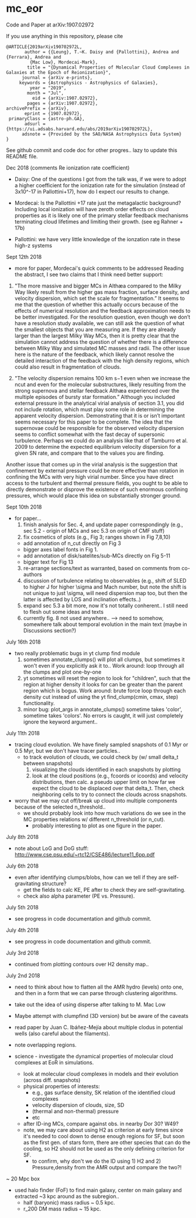 # mc_eor

Code and Paper at arXiv:1907.02972 

If you use anything in this repository, please cite 
```
@ARTICLE{2019arXiv190702972L,
       author = {{Leung}, T.~K. Daisy and {Pallottini}, Andrea and {Ferrara}, Andrea and
         {Mac Low}, Mordecai-Mark},
        title = "{Dynamical Properties of Molecular Cloud Complexes in Galaxies at the Epoch of Reionization}",
      journal = {arXiv e-prints},
     keywords = {Astrophysics - Astrophysics of Galaxies},
         year = "2019",
        month = "Jul",
          eid = {arXiv:1907.02972},
        pages = {arXiv:1907.02972},
archivePrefix = {arXiv},
       eprint = {1907.02972},
 primaryClass = {astro-ph.GA},
       adsurl = {https://ui.adsabs.harvard.edu/abs/2019arXiv190702972L},
      adsnote = {Provided by the SAO/NASA Astrophysics Data System}
}

```

See github commit and code doc for other progres.. lazy to update this README file.

Dec 2018 (comments Re ionization rate coefficient)
- Daisy: One of the questions I got from the talk was, if we were to adopt a higher coefficient for the ionization rate for the simulation (instead of 3x10^-17 in Pallottini+17), how do I expect our results to change. 

- Mordecai: Is the Pallottini +17 rate just the metagalactic background?  Including local ionization will have zeroth order effects on cloud properties as it is likely one of the primary stellar feedback mechanisms terminating cloud lifetimes and limiting their growth.  (see eg Rahner + 17b)
 
- Pallottini: we have very little knowledge of the ionzation rate in these high-z systems


Sept 12th 2018
- more for paper, Mordecai's quick comments to be addressed
Reading the abstract, I see two claims that I think need better support:

1. "The more massive and bigger MCs in Althæa compared to the Milky Way likely result from the higher gas mass fraction, surface density, and velocity dispersion, which set the scale for fragmentation.”  It seems to me that the question of whether this actually occurs because of the effects of numerical resolution and the feedback approximation needs to be better investigated. For the resolution question, even though we don’t have a resolution study available, we can still ask the question of what the smallest objects that you are measuring are.  If they are already larger than the largest Milky Way MCs, then it is pretty clear that the simulation cannot address the question of whether there is a difference between Milky Way and simulated MC masses and radii.  The other issue here is the nature of the feedback, which likely cannot resolve the detailed interaction of the feedback with the high density regions, which could also result in fragmentation of clouds.

2. "The velocity dispersion remains 100 km s−1 even when we increase the ncut and even for the molecular substructures, likely resulting from the strong supernova and stellar feedback Althæa experienced over the multiple episodes of bursty star formation.”  Although you included external pressure in the analytical virial analysis of section 3.1, you did not include rotation, which must play some role in determining the apparent velocity dispersion. Demonstrating that it is or isn’t important seems necessary for this paper to be complete.  The idea that the supernovae could be responsible for the observed velocity dispersion seems to conflict somewhat with the fast decay of supersonic turbulence.  Perhaps we could do an analysis like that of Tamburro et al. 2009 to determine the expected equilibrium velocity dispersion for a given SN rate, and compare that to the values you are finding.

Another issue that comes up in the virial analysis is the suggestion that confinement by external pressure could be more effective than rotation in confining the MCs with very high virial number.  Since you have direct access to the turbulent and thermal pressure fields, you ought to be able to directly demonstrate or disprove the existence of such enormous confining pressures, which would place this idea on substantially stronger ground.


Sept 10th 2018
- for paper... 
  1. finish analysis for Sec. 4, and update paper correspondingly (e.g., sec 5.2 - origin of MCs and sec 5.3 on origin of CMF stuff)
  2. fix cosmetics of plots (e.g., Fig 3; ranges shown in Fig 7,8,10)
    + add annotation of n_cut directly on Fig 3  
    + bigger axes label fonts in Fig 1.
    + add annotation of disk/satelites/sub-MCs directly on Fig 5-11
    + bigger text for Fig 13
  3. re-arrange sections/text as warranted, based on comments from co-authors
  4. discussion of turbulence relating to observables (e.g., shift of SLED to higher J for higher \sigma and Mach number, but note the shift is not unique to just \sigma, will need dispersion map too, but then the latter is affected by LOS and inclination effects..)
  5. expand sec 5.3 a bit more, now it's not totally conherent.. I still need to flesh out some ideas and texts
  6. currently fig. 8 not used anywhere.. --> need to somehow, somewhere talk about temporal evolution in the main text (maybe in Discussions section?)

July 16th 2018
- two really problematic bugs in yt clump find module
  1. sometimes annotate_clumps() will plot all clumps, but sometimes it won't even if you explicitly ask it to.. Work around: loop through all the clumps and plot one-by-one
  2. yt sometimes will reset the region to look for "children", such that the region at higher density it looks for can be greater than the parent region which is bogus. Work around: brute force loop through each density cut instead of using the yt find_clump(cmin, cmax, step) functionality.
  3. minor bug: plot_args in annotate_clumps() sometime takes 'color', sometime takes 'colors'. No errors is caught, it will just completely ignore the keyword argument..

July 11th 2018
- tracing cloud evolution. We have finely sampled snapshots of 0.1 Myr or 0.5 Myr, but we don't have tracer particles..
  + to track evolution of clouds, we could check by (w/ small delta_t between snapshots) 
    1. visualizing the clouds identified in each snapshots by plotting
    2. look at the cloud positions (e.g., fcoords or icoords) and velocity distributions, then calc. a pseudo upper limit on how far we expect the cloud to be displaced over that delta_t. Then, check neighboring cells to try to connect the clouds across snapshots.
- worry that we may cut off/break up cloud into multiple components because of the selected n_threshold..
  + we should probably look into how much variations do we see in the MC properties relations w/ different n_threshold (or n_cut).
    * probably interesting to plot as one figure in the paper.

July 8th 2018
- note about LoG and DoG stuff: http://www.cse.psu.edu/~rtc12/CSE486/lecture11_6pp.pdf

July 6th 2018
- even after identifying clumps/blobs, how can we tell if they are self-gravitating structure?
    + get the fields to calc KE, PE after to check they are self-gravitating.
    + check also alpha parameter (PE vs. Pressure).

July 5th 2018
- see progress in code documentation and github commit.

July 4th 2018
- see progress in code documentation and github commit.

July 3rd 2018
- continued from plotting contours over H2 density map..

July 2nd 2018
- need to think about how to flatten all the AMR hydro (levels) onto one, and then in a form that we can parse through clustering algorithms.
- take out the idea of using disperse after talking to M. Mac Low
- Maybe attempt with clumpfind (3D version) but be aware of the caveats
- read paper by Juan C. Ibáñez-Mejía about multiple clodus in potential wells (also careful about the filaments).
- note overlapping regions.

- science - investigate the dynamical properties of molecular cloud complexes at EoR in simulations.
  - look at molecular cloud complexes in models and their evolution (across diff. snapshots)
  - physical properties of interests: 
      + e.g., gas surface density, SK relation of the identified cloud complexes
      + velocity dispersion of clouds, size, SD
      + (thermal and non-thermal) pressure
      + etc
  - after ID-ing MCs, compare against obs. in nearby Dor 30? W49? 
  - note, we may care about using H2 as criterion at early times since it's needed to cool down to dense enough regions for SF, but soon as the first gen. of stars form, there are other species that can do the cooling, so H2 should not be used as the only defining criterion for SF. 
    - to confirm, why don't we do the ID using 1) H2 and 2) Pressure,density from the AMR output and compare the two?! 

~ 20 Mpc box
- used halo finder (FoF) to find main galaxy, center on main galaxy and extracted ~3 kpc around as the subregion..
    + half (baryonic) mass radius ~ 0.5 kpc.
    + r_200 DM mass radius ~ 15 kpc.
